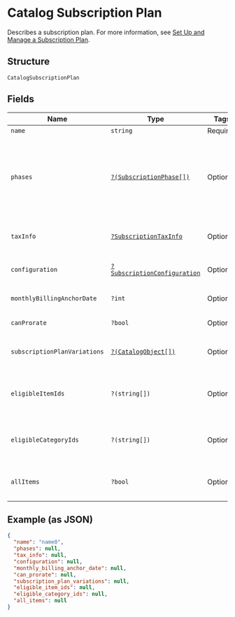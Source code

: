 
# Catalog Subscription Plan

Describes a subscription plan. For more information, see
[Set Up and Manage a Subscription Plan](https://developer.squareup.com/docs/subscriptions-api/setup-plan).

## Structure

`CatalogSubscriptionPlan`

## Fields

| Name | Type | Tags | Description | Getter | Setter |
|  --- | --- | --- | --- | --- | --- |
| `name` | `string` | Required | The name of the plan. | getName(): string | setName(string name): void |
| `phases` | [`?(SubscriptionPhase[])`](../../doc/models/subscription-phase.md) | Optional | A list of SubscriptionPhase containing the [SubscriptionPhase](../../doc/models/subscription-phase.md) for this plan.<br>This field is required. Not including this field will throw a REQUIRED_FIELD_MISSING error | getPhases(): ?array | setPhases(?array phases): void |
| `taxInfo` | [`?SubscriptionTaxInfo`](../../doc/models/subscription-tax-info.md) | Optional | Describes the information to be used when calculating taxes for subscriptions. | getTaxInfo(): ?SubscriptionTaxInfo | setTaxInfo(?SubscriptionTaxInfo taxInfo): void |
| `configuration` | [`?SubscriptionConfiguration`](../../doc/models/subscription-configuration.md) | Optional | Describes the configuration for the subscription. | getConfiguration(): ?SubscriptionConfiguration | setConfiguration(?SubscriptionConfiguration configuration): void |
| `monthlyBillingAnchorDate` | `?int` | Optional | The day of the month the billing period starts.<br>**Constraints**: `>= 1`, `<= 31` | getMonthlyBillingAnchorDate(): ?int | setMonthlyBillingAnchorDate(?int monthlyBillingAnchorDate): void |
| `canProrate` | `?bool` | Optional | Whether bills for this plan can be split for proration. | getCanProrate(): ?bool | setCanProrate(?bool canProrate): void |
| `subscriptionPlanVariations` | [`?(CatalogObject[])`](../../doc/models/catalog-object.md) | Optional | The list of subscription plan variations available for this product | getSubscriptionPlanVariations(): ?array | setSubscriptionPlanVariations(?array subscriptionPlanVariations): void |
| `eligibleItemIds` | `?(string[])` | Optional | The list of IDs of `CatalogItems` that are eligible for subscription by this SubscriptionPlan's variations. | getEligibleItemIds(): ?array | setEligibleItemIds(?array eligibleItemIds): void |
| `eligibleCategoryIds` | `?(string[])` | Optional | The list of IDs of `CatalogCategory` that are eligible for subscription by this SubscriptionPlan's variations. | getEligibleCategoryIds(): ?array | setEligibleCategoryIds(?array eligibleCategoryIds): void |
| `allItems` | `?bool` | Optional | If true, all items in the merchant's catalog are subscribable by this SubscriptionPlan. | getAllItems(): ?bool | setAllItems(?bool allItems): void |

## Example (as JSON)

```json
{
  "name": "name0",
  "phases": null,
  "tax_info": null,
  "configuration": null,
  "monthly_billing_anchor_date": null,
  "can_prorate": null,
  "subscription_plan_variations": null,
  "eligible_item_ids": null,
  "eligible_category_ids": null,
  "all_items": null
}
```

